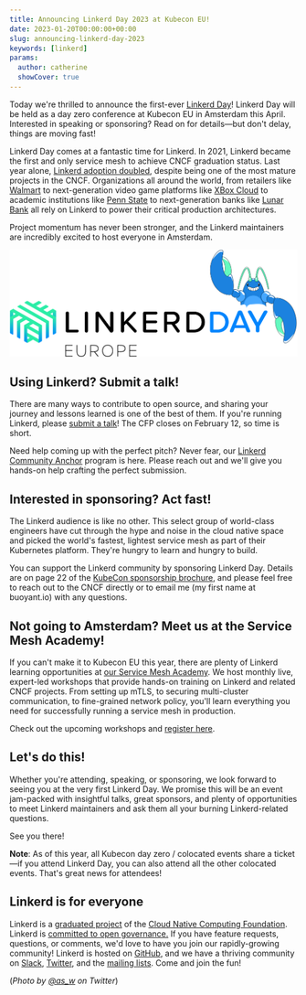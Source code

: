 ```yaml
---
title: Announcing Linkerd Day 2023 at Kubecon EU!
date: 2023-01-20T00:00:00+00:00
slug: announcing-linkerd-day-2023
keywords: [linkerd]
params:
  author: catherine
  showCover: true
---
```


Today we're thrilled to announce the first-ever [Linkerd
Day](https://events.linuxfoundation.org/kubecon-cloudnativecon-europe/cncf-hosted-co-located-events/linkerd-day/)!
Linkerd Day will be held as a day zero conference at Kubecon EU in Amsterdam
this April. Interested in speaking or sponsoring? Read on for details—but don't
delay, things are moving fast!

Linkerd Day comes at a fantastic time for Linkerd. In 2021, Linkerd became the
first and only service mesh to achieve CNCF graduation status. Last year alone,
[Linkerd adoption
doubled](https://linkerd.io/2022/12/28/service-mesh-2022-recap-ebpf-gateway-api/),
despite being one of the most mature projects in the CNCF. Organizations all
around the world, from retailers like
[Walmart](https://siliconangle.com/2023/01/17/walmarts-supercloud-cloud-native-kubernetes-based-platform-supercloud2/)
to next-generation video game platforms like [XBox
Cloud](https://buoyant.io/case-studies/xbox) to academic institutions like [Penn
State](https://buoyant.io/case-studies/penn-state) to next-generation banks like
[Lunar Bank](https://buoyant.io/case-studies/lunar) all rely on Linkerd to power
their critical production architectures.

Project momentum has never been stronger, and the Linkerd maintainers are
incredibly excited to host everyone in Amsterdam.

![Linkerd Day logo](linkerd-day-dark-2x.png)

## Using Linkerd? Submit a talk!

There are many ways to contribute to open source, and sharing your journey and
lessons learned is one of the best of them. If you're running Linkerd, please
[submit a
talk](https://events.linuxfoundation.org/kubecon-cloudnativecon-europe/cncf-hosted-co-located-events/cfp-colocated-events/)!
The CFP closes on February 12, so time is short.

Need help coming up with the perfect pitch? Never fear, our [Linkerd Community
Anchor](https://linkerd.io/community/anchor/) program is here. Please reach out
and we'll give you hands-on help crafting the perfect submission.

## Interested in sponsoring? Act fast!

The Linkerd audience is like no other. This select group of world-class
engineers have cut through the hype and noise in the cloud native space and
picked the world's fastest, lightest service mesh as part of their Kubernetes
platform. They're hungry to learn and hungry to build.

You can support the Linkerd community by sponsoring Linkerd Day. Details are on
page 22 of the [KubeCon sponsorship
brochure](https://events.linuxfoundation.org/wp-content/uploads/2023/01/sponsor-cncf-2023-011723.pdf),
and please feel free to reach out to the CNCF directly or to email me (my first
name at buoyant.io) with any questions.

## Not going to Amsterdam? Meet us at the Service Mesh Academy!

If you can't make it to Kubecon EU this year, there are plenty of Linkerd
learning opportunities at [our Service Mesh
Academy](https://buoyant.io/service-mesh-academy). We host monthly live,
expert-led workshops that provide hands-on training on Linkerd and related CNCF
projects. From setting up mTLS, to securing multi-cluster communication, to
fine-grained network policy, you'll learn everything you need for successfully
running a service mesh in production.

Check out the upcoming workshops and [register
here](https://buoyant.io/service-mesh-academy).

## Let's do this!

Whether you're attending, speaking, or sponsoring, we look forward to seeing you
at the very first Linkerd Day. We promise this will be an event jam-packed with
insightful talks, great sponsors, and plenty of opportunities to meet Linkerd
maintainers and ask them all your burning Linkerd-related questions.

See you there!

**Note**: As of this year, all Kubecon day zero / colocated events share a
ticket—if you attend Linkerd Day, you can also attend all the other colocated
events. That's great news for attendees!

## Linkerd is for everyone

Linkerd is a [graduated project](/2021/07/28/announcing-cncf-graduation/) of the
[Cloud Native Computing Foundation](https://cncf.io/). Linkerd is [committed to
open
governance.](https://linkerd.io/2019/10/03/linkerds-commitment-to-open-governance/)
If you have feature requests, questions, or comments, we'd love to have you join
our rapidly-growing community! Linkerd is hosted on
[GitHub](https://github.com/linkerd/), and we have a thriving community on
[Slack](https://slack.linkerd.io/), [Twitter](https://twitter.com/linkerd), and
the [mailing lists](https://linkerd.io/2/get-involved/). Come and join the fun!

(*Photo by [@as_w](https://twitter.com/as_w) on Twitter*)
